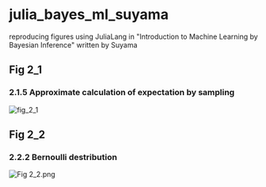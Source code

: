 # julia_bayes_ml_suyama
reproducing figures using JuliaLang in "Introduction to Machine Learning by Bayesian Inference" written by Suyama

## Fig 2_1
### 2.1.5 Approximate calculation of expectation by sampling

![fig_2_1](https://user-images.githubusercontent.com/36175603/74021931-e105a680-49df-11ea-8746-c4f9843dba23.png)

## Fig 2_2
### 2.2.2 Bernoulli destribution
 
![Fig 2_2.png](https://user-images.githubusercontent.com/36175603/74019791-8b2eff80-49db-11ea-9ea1-80810041f79d.png)
